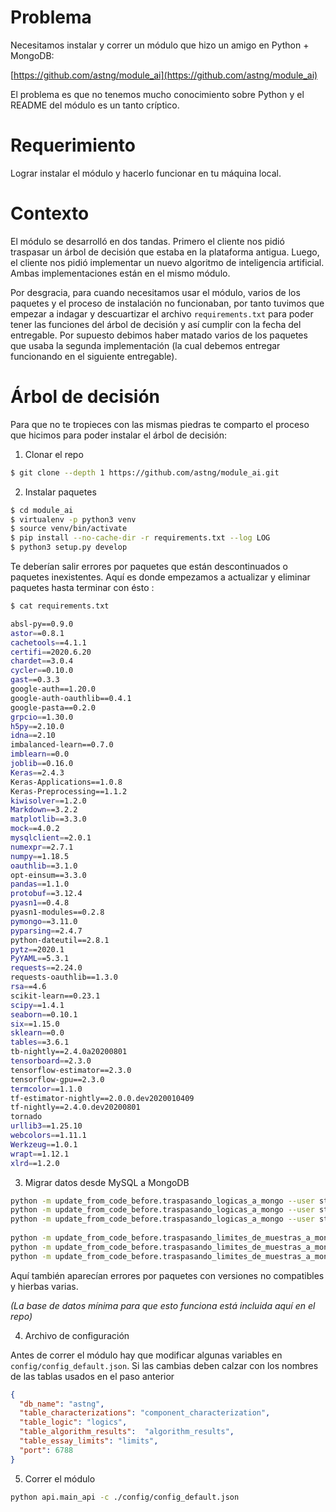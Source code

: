 # Problema

Necesitamos instalar y correr un módulo que hizo un amigo en Python + MongoDB:

[https://github.com/astng/module_ai](https://github.com/astng/module_ai)

El problema es que no tenemos mucho conocimiento sobre Python y el README del módulo es un tanto críptico. 

# Requerimiento

Lograr instalar el módulo y hacerlo funcionar en tu máquina local.

# Contexto

El módulo se desarrolló en dos tandas. Primero el cliente nos pidió traspasar un árbol de decisión que estaba en la plataforma antigua. Luego, el cliente nos pidió implementar un nuevo algoritmo de inteligencia artificial. Ambas implementaciones están en el mismo módulo. 

Por desgracia, para cuando necesitamos usar el módulo, varios de los paquetes y el proceso de instalación no funcionaban, por tanto tuvimos que empezar a indagar y descuartizar el archivo `requirements.txt` para poder tener las funciones del árbol de decisión y así cumplir con la fecha del entregable. Por supuesto debimos haber matado varios de los paquetes que usaba la segunda implementación (la cual debemos entregar funcionando en el siguiente entregable). 

# Árbol de decisión

Para que no te tropieces con las mismas piedras te comparto el proceso que hicimos para poder instalar el árbol de decisión:

1. Clonar el repo

```sh
$ git clone --depth 1 https://github.com/astng/module_ai.git
```

2. Instalar paquetes 

```sh
$ cd module_ai
$ virtualenv -p python3 venv
$ source venv/bin/activate
$ pip install --no-cache-dir -r requirements.txt --log LOG
$ python3 setup.py develop
```

Te deberían salir errores por paquetes que están descontinuados o paquetes inexistentes. Aquí es donde empezamos a actualizar y eliminar paquetes hasta terminar con ésto :

```sh
$ cat requirements.txt

absl-py==0.9.0
astor==0.8.1
cachetools==4.1.1
certifi==2020.6.20
chardet==3.0.4
cycler==0.10.0
gast==0.3.3
google-auth==1.20.0
google-auth-oauthlib==0.4.1
google-pasta==0.2.0
grpcio==1.30.0
h5py==2.10.0
idna==2.10
imbalanced-learn==0.7.0
imblearn==0.0
joblib==0.16.0
Keras==2.4.3
Keras-Applications==1.0.8
Keras-Preprocessing==1.1.2
kiwisolver==1.2.0
Markdown==3.2.2
matplotlib==3.3.0
mock==4.0.2
mysqlclient==2.0.1
numexpr==2.7.1
numpy==1.18.5
oauthlib==3.1.0
opt-einsum==3.3.0
pandas==1.1.0
protobuf==3.12.4
pyasn1==0.4.8
pyasn1-modules==0.2.8
pymongo==3.11.0
pyparsing==2.4.7
python-dateutil==2.8.1
pytz==2020.1
PyYAML==5.3.1
requests==2.24.0
requests-oauthlib==1.3.0
rsa==4.6
scikit-learn==0.23.1
scipy==1.4.1
seaborn==0.10.1
six==1.15.0
sklearn==0.0
tables==3.6.1
tb-nightly==2.4.0a20200801
tensorboard==2.3.0
tensorflow-estimator==2.3.0
tensorflow-gpu==2.3.0
termcolor==1.1.0
tf-estimator-nightly==2.0.0.dev2020010409
tf-nightly==2.4.0.dev20200801
tornado
urllib3==1.25.10
webcolors==1.11.1
Werkzeug==1.0.1
wrapt==1.12.1
xlrd==1.2.0
``` 

3. Migrar datos desde MySQL a MongoDB

```sh
python -m update_from_code_before.traspasando_logicas_a_mongo --user stng --password stng123 --db astng --table logics --mysql_db dictuc_tribologia
python -m update_from_code_before.traspasando_logicas_a_mongo --user stng --password stng123 --db astng --table logics --mysql_db dictuc_collahuasi
python -m update_from_code_before.traspasando_logicas_a_mongo --user stng --password stng123 --db astng --table logics --mysql_db dictuc_centinela
 
python -m update_from_code_before.traspasando_limites_de_muestras_a_mongo --user stng --password stng123 --db astng --table limits --mysql_db dictuc_tribologia
python -m update_from_code_before.traspasando_limites_de_muestras_a_mongo --user stng --password stng123 --db astng --table limits --mysql_db dictuc_collahuasi
python -m update_from_code_before.traspasando_limites_de_muestras_a_mongo --user stng --password stng123 --db astng --table limits --mysql_db dictuc_centinela
```

Aquí también aparecían errores por paquetes con versiones no compatibles y hierbas varias.

_(La base de datos mínima para que esto funciona está incluida aquí en el repo)_

4. Archivo de configuración

Antes de correr el módulo hay que modificar algunas variables en `config/config_default.json`. Si las cambias deben calzar con los nombres de las tablas usados en el paso anterior

```json
{
  "db_name": "astng",
  "table_characterizations": "component_characterization",
  "table_logic": "logics",
  "table_algorithm_results":  "algorithm_results",
  "table_essay_limits": "limits",
  "port": 6788
}
```

5. Correr el módulo

```sh
python api.main_api -c ./config/config_default.json
```


